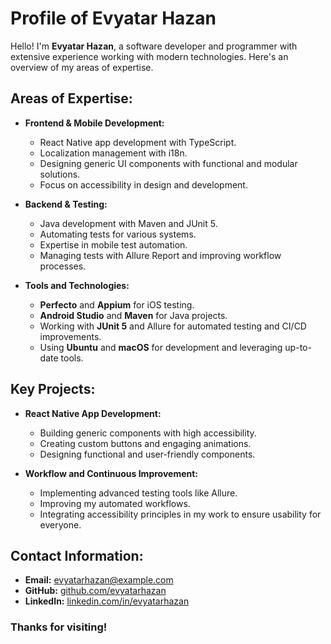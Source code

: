 # Profile of Evyatar Hazan

Hello! I'm **Evyatar Hazan**, a software developer and programmer with extensive experience working with modern technologies. Here's an overview of my areas of expertise.

## Areas of Expertise:

- **Frontend & Mobile Development:**
  - React Native app development with TypeScript.
  - Localization management with i18n.
  - Designing generic UI components with functional and modular solutions.
  - Focus on accessibility in design and development.

- **Backend & Testing:**
  - Java development with Maven and JUnit 5.
  - Automating tests for various systems.
  - Expertise in mobile test automation.
  - Managing tests with Allure Report and improving workflow processes.

- **Tools and Technologies:**
  - **Perfecto** and **Appium** for iOS testing.
  - **Android Studio** and **Maven** for Java projects.
  - Working with **JUnit 5** and Allure for automated testing and CI/CD improvements.
  - Using **Ubuntu** and **macOS** for development and leveraging up-to-date tools.

## Key Projects:

- **React Native App Development:**
  - Building generic components with high accessibility.
  - Creating custom buttons and engaging animations.
  - Designing functional and user-friendly components.

- **Workflow and Continuous Improvement:**
  - Implementing advanced testing tools like Allure.
  - Improving my automated workflows.
  - Integrating accessibility principles in my work to ensure usability for everyone.

## Contact Information:

- **Email:** [evyatarhazan@example.com](mailto:evyatarhazan@example.com)
- **GitHub:** [github.com/evyatarhazan](https://github.com/evyatarhazan)
- **LinkedIn:** [linkedin.com/in/evyatarhazan](https://www.linkedin.com/in/evyatarhazan)

### Thanks for visiting!
